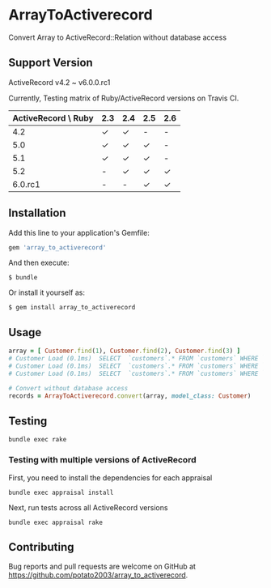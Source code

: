 # ArrayToActiverecord

Convert Array to ActiveRecord::Relation without database access

## Support Version

ActiveRecord v4.2 ~ v6.0.0.rc1

Currently, Testing matrix of Ruby/ActiveRecord versions on Travis CI.

| ActiveRecord \ Ruby | 2.3 | 2.4 | 2.5 | 2.6 |
| ------------------- | --- | --- | --- | --- |
| 4.2                 |  ✓  |  ✓  |  -  |  -  |
| 5.0                 |  ✓  |  ✓  |  ✓  |  -  |
| 5.1                 |  ✓  |  ✓  |  ✓  |  -  |
| 5.2                 |  -  |  ✓  |  ✓  |  ✓  |
| 6.0.rc1             |  -  |  -  |  ✓  |  ✓  |

## Installation

Add this line to your application's Gemfile:

```ruby
gem 'array_to_activerecord'
```

And then execute:

    $ bundle

Or install it yourself as:

    $ gem install array_to_activerecord

## Usage

```ruby
array = [ Customer.find(1), Customer.find(2), Customer.find(3) ]
# Customer Load (0.1ms)  SELECT  `customers`.* FROM `customers` WHERE `customers`.`id` = 1 LIMIT 1
# Customer Load (0.1ms)  SELECT  `customers`.* FROM `customers` WHERE `customers`.`id` = 2 LIMIT 1
# Customer Load (0.1ms)  SELECT  `customers`.* FROM `customers` WHERE `customers`.`id` = 3 LIMIT 1

# Convert without database access
records = ArrayToActiverecord.convert(array, model_class: Customer)
```

## Testing

```
bundle exec rake
```

### Testing with multiple versions of ActiveRecord

First, you need to install the dependencies for each appraisal

```
bundle exec appraisal install
```

Next, run tests across all ActiveRecord versions

```
bundle exec appraisal rake
```

## Contributing

Bug reports and pull requests are welcome on GitHub at https://github.com/potato2003/array_to_activerecord.
